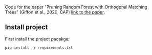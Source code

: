 Code for the paper "Pruning Random Forest with Orthogonal Matching Trees" (Giffon et al., 2020, CAP) [link to the paper](https://hal.archives-ouvertes.fr/hal-02534421/document).

Install project
--------------

First install the project pacakge:

	pip install -r requirements.txt

